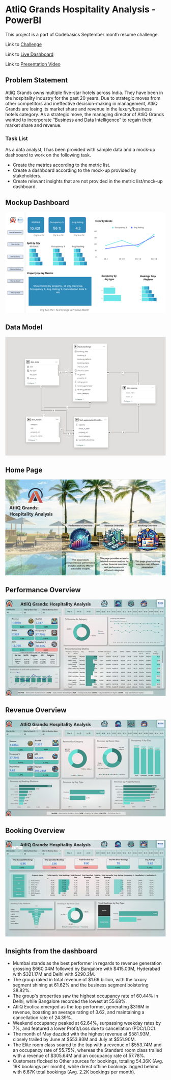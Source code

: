 # AtliQ Grands Hospitality Analysis - PowerBI

This project is a part of Codebasics September month resume challenge.

Link to [Challenge](https://codebasics.io/challenge/codebasics-resume-project-challenge)

Link to [Live Dashboard](https://app.powerbi.com/view?r=eyJrIjoiMWRjMzc1MzItNzZiMi00NWFmLThhYTEtMTg3MDRiZTA0MjliIiwidCI6ImM2ZTU0OWIzLTVmNDUtNDAzMi1hYWU5LWQ0MjQ0ZGM1YjJjNCJ9)

Link to [Presentation Video](https://www.youtube.com/embed/Gy9QrZmwbOU?si=yO504CrJkvXDemg_)

## Problem Statement
AtliQ Grands owns multiple five-star hotels across India. They have been in the hospitality industry for the past 20 years. Due to strategic moves from other competitors and ineffective decision-making in management, AtliQ Grands are losing its market share and revenue in the luxury/business hotels category. As a strategic move, the managing director of AtliQ Grands wanted to incorporate “Business and Data Intelligence” to regain their market share and revenue. 

### Task List

As a data analyst, I has been provided with sample data and a mock-up dashboard to work on the following task.

- Create the metrics according to the metric list.
- Create a dashboard according to the mock-up provided by stakeholders.
- Create relevant insights that are not provided in the metric list/mock-up dashboard.

## Mockup Dashboard
![](https://github.com/AnupamKNN/AtliQ-Grands-Hospitality-Analysis/blob/main/Input%20Files/mock%20up%20dashboard_atliq%20grands.png)

## Data Model
![](https://github.com/AnupamKNN/AtliQ-Grands-Hospitality-Analysis/blob/main/Resources/01.%20Datamodel.png)

## Home Page
![](https://github.com/AnupamKNN/AtliQ-Grands-Hospitality-Analysis/blob/main/Resources/02.%20Home%20Page.png)

## Performance Overview
![](https://github.com/AnupamKNN/AtliQ-Grands-Hospitality-Analysis/blob/main/Resources/03.%20Performance%20Overview.png)

## Revenue Overview
![](https://github.com/AnupamKNN/AtliQ-Grands-Hospitality-Analysis/blob/main/Resources/04.%20Revenue%20Overview.png)

## Booking Overview
![](https://github.com/AnupamKNN/AtliQ-Grands-Hospitality-Analysis/blob/main/Resources/05.%20Bookings%20Overview.png)


## Insights from the dashboard
- Mumbai stands as the best performer in regards to revenue generation grossing $660.04M followed by Bangalore with $415.03M, Hyderabad with $321.17M and Delhi with $290.2M.
- The group raked in total revenue of $1.69 billion, with the luxury segment shining at 61.62% and the business segment bolstering 38.82%.
- The group's properties saw the highest occupancy rate of 60.44% in Delhi, while Bangalore recorded the lowest at 55.68%.
- AtliQ Exotica emerged as the top performer, generating $316M in revenue, boasting an average rating of 3.62, and maintaining a cancellation rate of 24.39%.
- Weekend occupancy peaked at 62.64%, surpassing weekday rates by 7%, and featured a lower Profit/Loss due to cancellation (PDC/LDC).
- The month of May dazzled with the highest revenue at $581.93M, closely trailed by June at $553.93M and July at $551.90M.
- The Elite room class soared to the top with a revenue of $553.74M and an occupancy rate of 55.75%, whereas the Standard room class trailed with a revenue of $305.64M and an occupancy rate of 57.78%.
- Customers flocked to Other sources for bookings, totaling 54.36K (Avg. 19K bookings per month), while direct offline bookings lagged behind with 6.67K total bookings (Avg. 2.2K bookings per month). 

